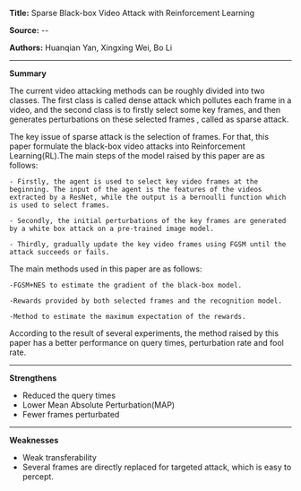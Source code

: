 
**Title:** Sparse Black-box Video Attack with Reinforcement Learning

**Source:** --

**Authors:** Huanqian Yan, Xingxing Wei, Bo Li

---

**Summary**

 The current video attacking methods can be roughly divided into two classes. The first class is called dense attack which pollutes each frame in a video, and the second class is to firstly select some key frames, and then generates perturbations on these selected frames , called as sparse attack.  
 
The key issue of sparse attack is the selection of frames. For that, this paper formulate the black-box video attacks into Reinforcement Learning(RL).The main steps of the model raised by this paper are as follows:  

	- Firstly, the agent is used to select key video frames at the beginning. The input of the agent is the features of the videos extracted by a ResNet, while the output is a bernoulli function which is used to select frames.   
	
	- Secondly, the initial perturbations of the key frames are generated by a white box attack on a pre-trained image model.  
	
	- Thirdly, gradually update the key video frames using FGSM until the attack succeeds or fails.  
	
The main methods used in this paper are as follows:  

	-FGSM+NES to estimate the gradient of the black-box model.  
	
	-Rewards provided by both selected frames and the recognition model.  
	
	-Method to estimate the maximum expectation of the rewards.  
	
According to the result of several experiments, the method raised by this paper has a better performance on query times, perturbation rate and fool rate.


---

**Strengthens**  

- Reduced the query times
- Lower Mean Absolute Perturbation(MAP)
- Fewer frames perturbated

---

**Weaknesses**  

- Weak transferability
- Several frames are directly replaced for targeted attack, which is easy to percept.
